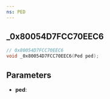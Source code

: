 ```yaml
---
ns: PED
---
```

## _0x80054D7FCC70EEC6

```c
// 0x80054D7FCC70EEC6
void _0x80054D7FCC70EEC6(Ped ped);
```


## Parameters
* **ped**:

